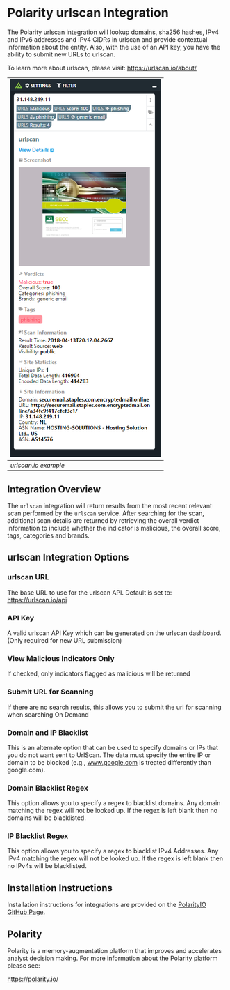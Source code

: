 # Polarity urlscan Integration
The Polarity urlscan integration will lookup domains, sha256 hashes, IPv4 and IPv6 addresses and IPv4 CIDRs in urlscan and provide contextual information about the entity. Also, with the use of an API key, you have the ability to submit new URLs to urlscan.

To learn more about urlscan, please visit: https://urlscan.io/about/


| ![image](images/overlay.png) |
|---|
|*urlscan.io example* |

## Integration Overview

The `urlscan` integration will return results from the most recent relevant scan performed by the `urlscan` service.  After searching for the scan, additional scan details are returned by retrieving the overall verdict information to include whether the indicator is malicious, the overall score, tags, categories and brands.

## urlscan Integration Options

### urlscan URL
The base URL to use for the urlscan API. Default is set to: https://urlscan.io/api

### API Key
A valid urlscan API Key which can be generated on the urlscan dashboard. (Only required for new URL submission)

### View Malicious Indicators Only
If checked, only indicators flagged as malicious will be returned

### Submit URL for Scanning
If there are no search results, this allows you to submit the url for scanning when searching On Demand

### Domain and IP Blacklist

This is an alternate option that can be used to specify domains or IPs that you do not want sent to UrlScan.  The data must specify the entire IP or domain to be blocked (e.g., www.google.com is treated differently than google.com).

### Domain Blacklist Regex

This option allows you to specify a regex to blacklist domains.  Any domain matching the regex will not be looked up.  If the regex is left blank then no domains will be blacklisted.

### IP Blacklist Regex

This option allows you to specify a regex to blacklist IPv4 Addresses.  Any IPv4 matching the regex will not be looked up.  If the regex is left blank then no IPv4s will be blacklisted.

## Installation Instructions

Installation instructions for integrations are provided on the [PolarityIO GitHub Page](https://polarityio.github.io/).

## Polarity

Polarity is a memory-augmentation platform that improves and accelerates analyst decision making.  For more information about the Polarity platform please see:

https://polarity.io/

